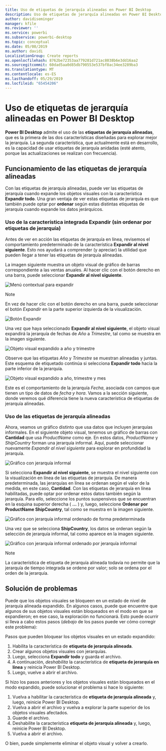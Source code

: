 ```yaml
---
title: Uso de etiquetas de jerarquía alineadas en Power BI Desktop
description: Uso de etiquetas de jerarquía alineadas en Power BI Desktop
author: davidiseminger
manager: kfile
ms.reviewer: ''
ms.service: powerbi
ms.subservice: powerbi-desktop
ms.topic: conceptual
ms.date: 05/08/2019
ms.author: davidi
LocalizationGroup: Create reports
ms.openlocfilehash: 8762be72353aa779281d721ac8038b6e3dd16aa2
ms.sourcegitcommit: 60dad5aa0d85db790553e537bf8ac34ee3289ba3
ms.translationtype: MT
ms.contentlocale: es-ES
ms.lasthandoff: 05/29/2019
ms.locfileid: "65454206"
---
```

# <a name="use-inline-hierarchy-labels-in-power-bi-desktop"></a>Uso de etiquetas de jerarquía alineadas en Power BI Desktop
**Power BI Desktop** admite el uso de las **etiquetas de jerarquía alineadas**, que es la primera de las dos características diseñadas para explorar mejor la jerarquía. La segunda característica, que actualmente está en desarrollo, es la capacidad de usar etiquetas de jerarquía anidadas (esté atento, porque las actualizaciones se realizan con frecuencia).   

## <a name="how-inline-hierarchy-labels-work"></a>Funcionamiento de las etiquetas de jerarquía alineadas
Con las etiquetas de jerarquía alineadas, puede ver las etiquetas de jerarquía cuando expande los objetos visuales con la característica **Expandir todo**. Una gran ventaja de ver estas etiquetas de jerarquía es que también puede optar por **ordenar** según estas distintas etiquetas de jerarquía cuando expande los datos jerárquicos.

### <a name="using-the-built-in-expand-feature-without-sorting-by-hierarchy-labels"></a>Uso de la característica integrada Expandir (sin ordenar por etiquetas de jerarquía)
Antes de ver en acción las etiquetas de jerarquía en línea, revisemos el comportamiento predeterminado de la característica **Expandir al nivel siguiente**. Esto nos ayudará a comprender (y apreciar) la utilidad que pueden llegar a tener las etiquetas de jerarquía alineadas.

La imagen siguiente muestra un objeto visual de gráfico de barras correspondiente a las ventas anuales. Al hacer clic con el botón derecho en una barra, puede seleccionar **Expandir al nivel siguiente**.

![Menú contextual para expandir](media/desktop-inline-hierarchy-labels/desktop-inline-hierarchy-labels-menu.png)

> [!NOTE]
> En vez de hacer clic con el botón derecho en una barra, puede seleccionar el botón *Expandir* en la parte superior izquierda de la visualización.

  ![Botón Expandir](media/desktop-inline-hierarchy-labels/desktop-inline-hierarchy-labels-expand-button-finger.png)


Una vez que haya seleccionado **Expandir al nivel siguiente**, el objeto visual expandirá la jerarquía de fechas de *Año* a *Trimestre*, tal como se muestra en la imagen siguiente.

![Objeto visual expandido a año y trimestre](media/desktop-inline-hierarchy-labels/desktop-inline-hierarchy-labels-qty-year-quarter.png)

Observe que las etiquetas *Año* y *Trimestre* se muestran alineadas y juntas. Este esquema de etiquetado continúa si selecciona **Expandir todo** hacia la parte inferior de la jerarquía.

![Objeto visual expandido a año, trimestre y mes](media/desktop-inline-hierarchy-labels/desktop-inline-hierarchy-labels-qty-year-quarter-month.png)

Este es el comportamiento de la jerarquía *Fecha*, asociada con campos que tienen un tipo de datos de *fecha y hora*. Vamos a la sección siguiente, donde veremos qué diferencia tiene la nueva característica de etiquetas de jerarquía alineadas.

### <a name="using-inline-hierarchy-labels"></a>Uso de las etiquetas de jerarquía alineadas
Ahora, veamos un gráfico distinto que usa datos que incluyen jerarquías informales. En el siguiente objeto visual, tenemos un gráfico de barras con **Cantidad** que usa *ProductName* como eje. En estos datos, *ProductName* y *ShipCountry* forman una jerarquía informal. Aquí, puede seleccionar nuevamente *Expandir al nivel siguiente* para explorar en profundidad la jerarquía.

![Gráfico con jerarquía informal](media/desktop-inline-hierarchy-labels/desktop-inline-hierarchy-labels-informal-top-expand.png)

Si selecciona **Expandir al nivel siguiente**, se muestra el nivel siguiente con la visualización en línea de las etiquetas de jerarquía. De manera predeterminada, las jerarquías en línea se ordenan según el valor de la medida, en este caso, **Cantidad**. Con las etiquetas de jerarquía en línea habilitadas, puede optar por ordenar estos datos también según la jerarquía. Para ello, seleccione los puntos suspensivos que se encuentran en la esquina superior derecha ( **…** ) y, luego, seleccione **Ordenar por ProductName ShipCountry**, tal como se muestra en la imagen siguiente.

![Gráfico con jerarquía informal ordenado de forma predeterminada](media/desktop-inline-hierarchy-labels/desktop-inline-hierarchy-labels-informal-sort-quantity.png)

Una vez que se selecciona **ShipCountry**, los datos se ordenan según la selección de jerarquía informal, tal como aparece en la imagen siguiente.

![Gráfico con jerarquía informal ordenado por jerarquía informal](media/desktop-inline-hierarchy-labels/desktop-inline-hierarchy-labels-informal-sorted.png)

> [!NOTE]
> La característica de etiqueta de jerarquía alineada todavía no permite que la jerarquía de tiempo integrada se ordene por valor; solo se ordena por el orden de la jerarquía.
> 
> 

## <a name="troubleshooting"></a>Solución de problemas
Puede que los objetos visuales se bloqueen en un estado de nivel de jerarquía alineada expandido. En algunos casos, puede que encuentre que algunos de sus objetos visuales están bloqueados en el modo en que se expandieron; en ese caso, la exploración no funcionará. Esto puede ocurrir si lleva a cabo estos pasos (*debajo* de los pasos puede ver cómo corregir este problema):

Pasos que pueden bloquear los objetos visuales en un estado expandido:

1. Habilita la característica de **etiqueta de jerarquía alineada**.
2. Crear algunos objetos visuales con jerarquías.
3. Luego, selecciona **Expandir todo** y guarda el archivo.
4. A continuación, *deshabilita* la característica de **etiqueta de jerarquía en línea** y reinicia Power BI Desktop.
5. Luego, vuelve a abrir el archivo.

Si hizo los pasos anteriores y los objetos visuales están bloqueados en el modo expandido, puede solucionar el problema si hace lo siguiente:

1. Vuelva a habilitar la característica de **etiqueta de jerarquía alineada** y, luego, reinicie Power BI Desktop.
2. Vuelva a abrir el archivo y vuelva a explorar la parte superior de los objetos visuales afectados.
3. Guarde el archivo.
4. Deshabilite la característica **etiqueta de jerarquía alineada** y, luego, reinicie Power BI Desktop.
5. Vuelva a abrir el archivo.

O bien, puede simplemente eliminar el objeto visual y volver a crearlo.

